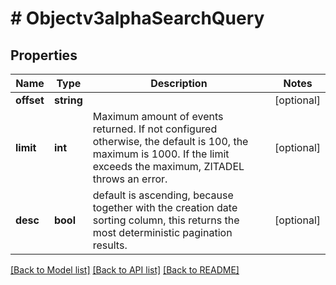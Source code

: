 # # Objectv3alphaSearchQuery

## Properties

Name | Type | Description | Notes
------------ | ------------- | ------------- | -------------
**offset** | **string** |  | [optional]
**limit** | **int** | Maximum amount of events returned. If not configured otherwise, the default is 100, the maximum is 1000. If the limit exceeds the maximum, ZITADEL throws an error. | [optional]
**desc** | **bool** | default is ascending, because together with the creation date sorting column, this returns the most deterministic pagination results. | [optional]

[[Back to Model list]](../../README.md#models) [[Back to API list]](../../README.md#endpoints) [[Back to README]](../../README.md)

